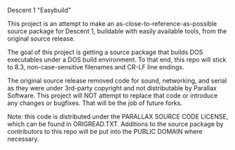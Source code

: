 Descent 1 "Easybuild"

This project is an attempt to make an as-close-to-reference-as-possible source package for Descent 1, buildable with easily available tools, from the original source release.

The goal of this project is getting a source package that builds DOS executables under a DOS build environment. To that end, this repo will stick to 8.3, non-case-sensitive filenames and CR-LF line endings.

The original source release removed code for sound, networking, and serial as they were under 3rd-party copyright and not distributable by Parallax Software. This project will NOT attempt to replace that code or introduce any changes or bugfixes. That will be the job of future forks.

Note: this code is distributed under the PARALLAX SOURCE CODE LICENSE, which can be found in ORIGREAD.TXT. Additions to the source package by contributors to this repo will be put into the PUBLIC DOMAIN where necessary.